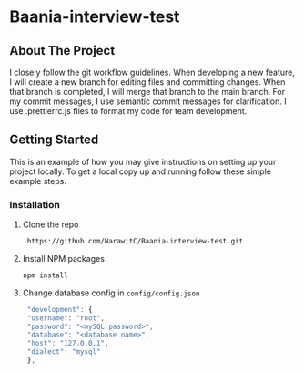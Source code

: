 # Baania-interview-test

## About The Project
  I closely follow the git workflow guidelines. When developing a new feature, I will create a new branch for editing files and committing changes. When that branch is completed, I will merge that branch to the main branch. For my commit messages, I use semantic commit messages for clarification. I use .prettierrc.js files to format my code for team development.

## Getting Started

This is an example of how you may give instructions on setting up your project locally.
To get a local copy up and running follow these simple example steps.

### Installation

1. Clone the repo
   ```sh
    https://github.com/NarawitC/Baania-interview-test.git
   ```
2. Install NPM packages
   ```sh
   npm install
   ```
3. Change database config in `config/config.json` 
   ```js
    "development": {
    "username": "root",
    "password": "<mySQL password>",
    "database": "<database name>",
    "host": "127.0.0.1",
    "dialect": "mysql"
    },
   ```
 
